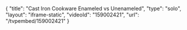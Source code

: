 {
    "title": "Cast Iron Cookware Enameled vs Unenameled",
    "type": "solo",
    "layout": "iframe-static",
    "videoId": "159002421",
    "url": "\/tvpembed\/159002421"
}